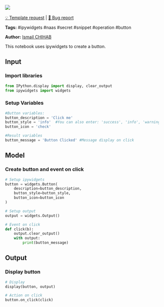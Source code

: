 <a href="https://app.naas.ai/user-redirect/naas/downloader?url=https://raw.githubusercontent.com/jupyter-naas/awesome-notebooks/master/IPyWidgets/IPyWidgets_Create_button.ipynb" target="_parent"><img src="https://naasai-public.s3.eu-west-3.amazonaws.com/open_in_naas.svg"/></a><br><br><a href="https://github.com/jupyter-naas/awesome-notebooks/issues/new?assignees=&labels=&template=template-request.md&title=Tool+-+Action+of+the+notebook+">💡 Template request</a> | <a href="https://github.com/jupyter-naas/awesome-notebooks/issues/new?assignees=&labels=&template=bug_report.md&title=IPyWidgets+-+Create+button:+Error+short+description">🚨 Bug report</a>

**Tags:** #ipywidgets #naas #secret #snippet #operation #button

**Author:** [Ismail CHIHAB](https://www.linkedin.com/in/ismail-chihab-4b0a04202/)

This notebook uses ipywidgets to create a button.

## Input

### Import libraries


```python
from IPython.display import display, clear_output
from ipywidgets import widgets
```

### Setup Variables


```python
#Button variables:
button_description = 'Click me'
button_style = 'info'  #You can also enter: 'success', 'info', 'warning', 'danger' or ''
button_icon = 'check'

#Result variables
button_message = 'Button Clicked' #Message display on click
```

## Model

### Create button and event on click


```python
# Setup ipywidgets
button = widgets.Button(
    description=button_description,
    button_style=button_style,
    button_icon=button_icon
)

# Setup output
output = widgets.Output()

# Event on click
def click(b):
    output.clear_output()
    with output:
        print(button_message)
```

## Output

### Display button


```python
# Display
display(button, output)

# Action on click
button.on_click(click)
```
